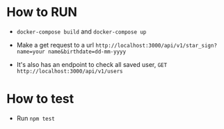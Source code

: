 # How to RUN
 - `docker-compose build` and `docker-compose up`
 - Make a get request to a url `http://localhost:3000/api/v1/star_sign?name=your name&birthdate=dd-mm-yyyy`

 - It's also has an endpoint to check all saved user, `GET http://localhost:3000/api/v1/users`

 # How to test
 - Run `npm test`